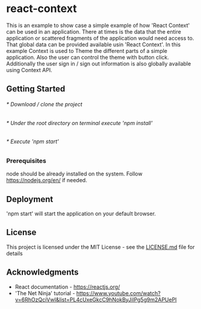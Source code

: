 # react-context

This is an example to show case a simple example of how 'React Context' can be used in an application. There at times is the data that the entire application or scattered fragments of the application would need access to. That global data can be provided available usin 'React Context'. In this example Context is used to Theme the different parts of a simple application. Also the user can control the theme with button click. Additionally the user sign in / sign out information is also globally available using Context API.

## Getting Started

###### * Download / clone the project
###### * Under the root directory on terminal execute 'npm install'
###### * Execute 'npm start'

### Prerequisites

node should be already installed on the system. Follow https://nodejs.org/en/ if needed.

## Deployment

'npm start' will start the application on your default browser.

## License

This project is licensed under the MIT License - see the [LICENSE.md](LICENSE.md) file for details

## Acknowledgments

* React documentation - https://reactjs.org/
* 'The Net Ninja' tutorial - https://www.youtube.com/watch?v=6RhOzQciVwI&list=PL4cUxeGkcC9hNokByJilPg5g9m2APUePI
